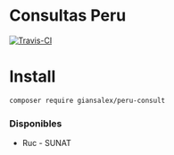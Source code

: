 # Consultas Peru
[![Travis-CI](https://img.shields.io/travis/giansalex/peru-consult.svg?label=build&branch=master&style=flat-square)](https://travis-ci.org/giansalex/peru-consult)  

# Install
```bash
composer require giansalex/peru-consult
```

### Disponibles
- Ruc - SUNAT

